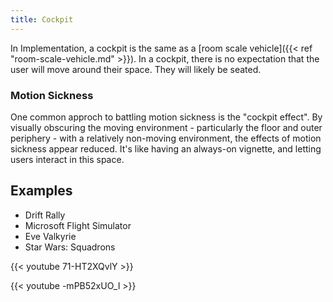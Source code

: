 ```yaml
---
title: Cockpit
---
```

In Implementation, a cockpit is the same as a [room scale vehicle]({{< ref "room-scale-vehicle.md" >}}). In a cockpit, there is no expectation that the user will move around their space. They will likely be seated.

### Motion Sickness
One common approch to battling motion sickness is the "cockpit effect". By visually obscuring the moving environment - particularly the floor and outer periphery - with a relatively non-moving environment, the effects of motion sickness appear reduced. It's like having an always-on vignette, and letting users interact in this space.

## Examples
- Drift Rally
- Microsoft Flight Simulator
- Eve Valkyrie
- Star Wars: Squadrons

{{< youtube 71-HT2XQvlY >}}

{{< youtube -mPB52xUO_I >}}